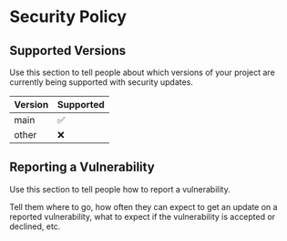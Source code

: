 # Security Policy

## Supported Versions

Use this section to tell people about which versions of your project are
currently being supported with security updates.

| Version | Supported          |
| ------- | ------------------ |
| main  | :white_check_mark: |
| other  | :x:                |


## Reporting a Vulnerability

Use this section to tell people how to report a vulnerability.

Tell them where to go, how often they can expect to get an update on a
reported vulnerability, what to expect if the vulnerability is accepted or
declined, etc.
